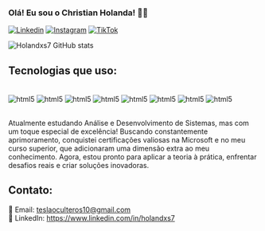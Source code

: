 ### Olá! Eu sou o Christian Holanda! ✌🏽

[![Linkedin](https://img.shields.io/badge/LinkedIn-0077B5?style=for-the-badge&logo=linkedin&logoColor=white)](https://www.linkedin.com/in/holandxs7)
[![Instagram](https://img.shields.io/badge/Instagram-E4405F?style=for-the-badge&logo=instagram&logoColor=white)](https://www.instagram.com/grtprogramador?igshid=MzRIODBiNWFIZA==)
[![TikTok](https://img.shields.io/badge/TikTok-000000?style=for-the-badge&logo=tiktok&logoColor=white)](https://www.tiktok.com/@grtprogramador?_t=8ev3ll1b5ss&_r=1)

![Holandxs7 GitHub stats](https://github-readme-stats.vercel.app/api?username=Holandxs7&show_icons=true&theme=onedark)

## Tecnologias que uso:

<div style="display: inline_block"><br/>
  <img align="center" alt="html5" src="https://img.shields.io/badge/HTML5-E34F26?style=for-the-badge&logo=html5&logoColor=white" />
  <img align="center" alt="html5" src="https://img.shields.io/badge/Python-3776AB?style=for-the-badge&logo=python&logoColor=white" />
    <img align="center" alt="html5" src="https://img.shields.io/badge/C%2B%2B-00599C?style=for-the-badge&logo=c%2B%2B&logoColor=white" />
     <img align="center" alt="html5" src="https://img.shields.io/badge/C-00599C?style=for-the-badge&logo=c&logoColor=white" />
      <img align="center" alt="html5" src="https://img.shields.io/badge/C%23-239120?style=for-the-badge&logo=c-sharp&logoColor=white" />
      <img align="center" alt="html5" src="https://img.shields.io/badge/JavaScript-F7DF1E?style=for-the-badge&logo=javascript&logoColor=black" />
      <img align="center" alt="html5" src="https://img.shields.io/badge/Google_Cloud-4285F4?style=for-the-badge&logo=google-cloud&logoColor=white" />
       <img align="center" alt="html5" src="https://img.shields.io/badge/Microsoft_Office-D83B01?style=for-the-badge&logo=microsoft-office&logoColor=white" />
</div><br/>

 Atualmente estudando Análise e Desenvolvimento de Sistemas, mas com um toque especial de excelência! Buscando constantemente aprimoramento, conquistei certificações valiosas na Microsoft e no meu curso superior, que adicionaram uma dimensão extra ao meu conhecimento. Agora, estou pronto para aplicar a teoria à prática, enfrentar desafios reais e criar soluções inovadoras.

 ## Contato:
 📧 Email: teslaoculteros10@gmail.com<br/>
📱 LinkedIn: https://www.linkedin.com/in/holandxs7<br/>
